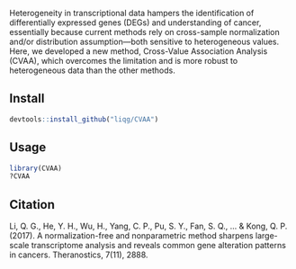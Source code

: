 Heterogeneity in transcriptional data hampers the identification of differentially expressed genes (DEGs) and understanding of cancer, essentially because current methods rely on cross-sample normalization and/or distribution assumption—both sensitive to heterogeneous values. Here, we developed a new method, Cross-Value Association Analysis (CVAA), which overcomes the limitation and is more robust to heterogeneous data than the other methods.

## Install
```R
devtools::install_github("liqg/CVAA")
```

## Usage
```R
library(CVAA)
?CVAA
```

## Citation
Li, Q. G., He, Y. H., Wu, H., Yang, C. P., Pu, S. Y., Fan, S. Q., ... & Kong, Q. P. (2017). A normalization-free and nonparametric method sharpens large-scale transcriptome analysis and reveals common gene alteration patterns in cancers. Theranostics, 7(11), 2888.
